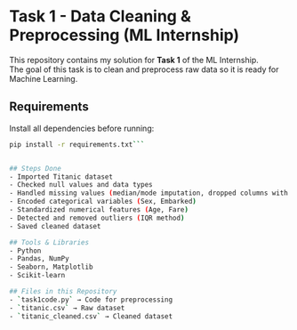 # Task 1 - Data Cleaning & Preprocessing (ML Internship)

This repository contains my solution for **Task 1** of the ML Internship.  
The goal of this task is to clean and preprocess raw data so it is ready for Machine Learning.

## Requirements
Install all dependencies before running:

```bash
pip install -r requirements.txt```


## Steps Done
- Imported Titanic dataset
- Checked null values and data types
- Handled missing values (median/mode imputation, dropped columns with many nulls)
- Encoded categorical variables (Sex, Embarked)
- Standardized numerical features (Age, Fare)
- Detected and removed outliers (IQR method)
- Saved cleaned dataset

## Tools & Libraries
- Python  
- Pandas, NumPy  
- Seaborn, Matplotlib  
- Scikit-learn  

## Files in this Repository
- `task1code.py` → Code for preprocessing
- `titanic.csv` → Raw dataset
- `titanic_cleaned.csv` → Cleaned dataset


